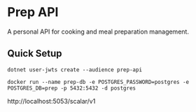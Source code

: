 # Prep API

A personal API for cooking and meal preparation management.

## Quick Setup
```
dotnet user-jwts create --audience prep-api
```
```
docker run --name prep-db -e POSTGRES_PASSWORD=postgres -e POSTGRES_DB=prep -p 5432:5432 -d postgres
```

http://localhost:5053/scalar/v1